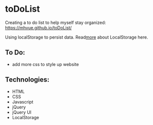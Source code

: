 # toDoList

Creating a to do list to help myself stay organized:  https://mhvue.github.io/toDoList/

Using localStorage to persist data. Read<a href="https://www.freecodecamp.org/news/how-to-store-data-in-web-browser-storage-localstorage-and-session-storage-explained/">more</a> about LocalStorage here. 



## To Do:
* add more css to style up website

## Technologies: 
* HTML
* CSS
* Javascript
* jQuery
* jQuery UI
* LocalStorage 

